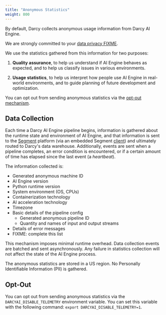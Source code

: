 ```yaml
---
title: "Anonymous Statistics"
weight: 800
---
```


By default, Darcy collects anonymous usage information from Darcy AI Engine.

We are strongly committed to your [data privacy FIXME](/link/to/privacy/policy).

We use the statistics gathered from this information for two purposes:

1. **Quality assurance**, to help us understand if AI Engine behaves as expected,
and to help us classify issues in various environments.

2. **Usage statistics**, to help us interpret how people use AI Engine in real-world environments,
and to guide planning of future development and optimization.

You can opt out from sending anonymous statistics via the [opt-out mechanism](#opt-out).

## Data Collection

Each time a Darcy AI Engine pipeline begins, information is gathered about the runtime
state and environment of AI Engine, and that information is sent to the [Segment](https://segment.com)
platform (via an embedded Segment [client](https://segment.com/docs/connections/sources/catalog/libraries/server/python/)) and ultimately routed to Darcy's data warehouse.
Additionally, events are sent when a pipeline completes, an error condition is encountered, or
if a certain amount of time has elapsed since the last event (a _heartbeat_).

The information collected is:

- Generated anonymous machine ID
- AI Engine version
- Python runtime version
- System environment (OS, CPUs)
- Containerization technology
- AI acceleration technology
- Timezone
- Basic details of the pipeline config
  - Generated anonymous pipeline ID
  - Quantity and names of input and output streams
- Details of error messages
- FIXME: complete this list

This mechanism imposes minimal runtime overhead. Data collection events are batched and
sent asynchronously. Any failure in statistics collection will not affect the state of the
AI Engine process.

The anonymous statistics are stored in a US region. No Personally Identifiable Information (PII) is gathered.

## Opt-Out

You can opt out from sending anonymous statistics via the `DARCYAI_DISABLE_TELEMETRY` environment
variable. You can set this variable with the following command: `export DARCYAI_DISABLE_TELEMETRY=1`.
